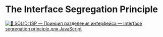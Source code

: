 # The Interface Segregation Principle

[![🧩 SOLID: ISP — Принцип разделения интерфейса — Interface segregation principle для JavaScript](https://img.youtube.com/vi/x5y7pwcgG10/0.jpg)](https://youtu.be/x5y7pwcgG10)
